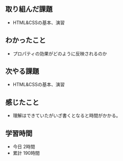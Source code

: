 ## 取り組んだ課題
- HTML&CSSの基本、演習
## わかったこと
- プロパティの効果がどのように反映されるのか
## 次やる課題
- HTML&CSSの基本、演習
## 感じたこと
- 理解はできていたがいざ書くとなると時間がかかる。
## 学習時間
- 今日 2時間
- 累計 190時間
